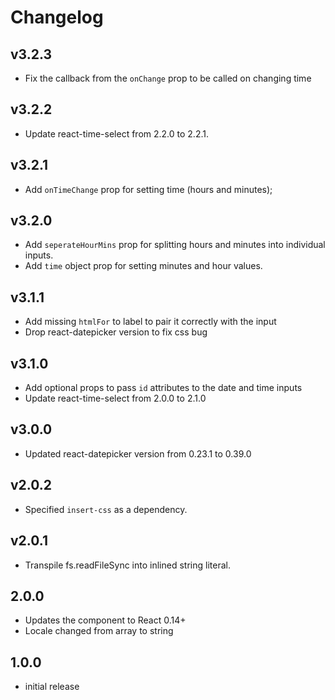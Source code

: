 # Changelog

## v3.2.3
- Fix the callback from the `onChange` prop to be called on changing time

## v3.2.2
- Update react-time-select from 2.2.0 to 2.2.1.

## v3.2.1
- Add `onTimeChange` prop for setting time (hours and minutes);

## v3.2.0
- Add `seperateHourMins` prop for splitting hours and minutes into individual inputs.
- Add `time` object prop for setting minutes and hour values.

## v3.1.1
- Add missing `htmlFor` to label to pair it correctly with the input
- Drop react-datepicker version to fix css bug

## v3.1.0
- Add optional props to pass `id` attributes to the date and time inputs
- Update react-time-select from 2.0.0 to 2.1.0

## v3.0.0

- Updated react-datepicker version from 0.23.1 to 0.39.0

## v2.0.2

- Specified `insert-css` as a dependency.

## v2.0.1

- Transpile fs.readFileSync into inlined string literal.

## 2.0.0

- Updates the component to React 0.14+
- Locale changed from array to string

## 1.0.0

- initial release
